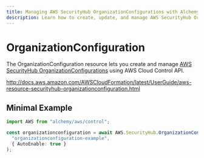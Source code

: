```yaml
---
title: Managing AWS SecurityHub OrganizationConfigurations with Alchemy
description: Learn how to create, update, and manage AWS SecurityHub OrganizationConfigurations using Alchemy Cloud Control.
---
```


# OrganizationConfiguration

The OrganizationConfiguration resource lets you create and manage [AWS SecurityHub OrganizationConfigurations](https://docs.aws.amazon.com/securityhub/latest/userguide/) using AWS Cloud Control API.

http://docs.aws.amazon.com/AWSCloudFormation/latest/UserGuide/aws-resource-securityhub-organizationconfiguration.html

## Minimal Example

```ts
import AWS from "alchemy/aws/control";

const organizationconfiguration = await AWS.SecurityHub.OrganizationConfiguration(
  "organizationconfiguration-example",
  { AutoEnable: true }
);
```


